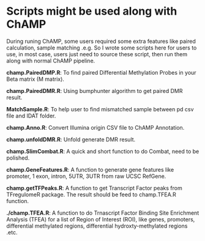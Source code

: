 # Scripts might be used along with ChAMP

During runing ChAMP, some users required some extra features like paired calculation, sample matching .e.g. So I wrote some scripts here for users to use, in most case, users just need to source these script, then run them along with normal ChAMP pipeline.

**champ.PairedDMP.R**: To find paired Differential Methylation Probes in your Beta matrix (M matrix).

**champ.PairedDMR.R**: Using bumphunter algorithm to get paired DMR result.

**MatchSample.R**: To help user to find mismatched sample between pd csv file and IDAT folder.

**champ.Anno.R**: Convert Illumina origin CSV file to ChAMP Annotation.

**champ.unfoldDMR.R**: Unfold generate DMR result.

**champ.SlimCombat.R**: A quick and short function to do Combat, need to be polished.

**champ.GeneFeatures.R**: A function to generate gene features like promoter, 1 exon, intron, 5UTR, 3UTR from raw UCSC RefGene.

**champ.getTFPeaks.R**: A function to get Transcript Factor peaks from TFregulomeR package. The result should be feed to champ.TFEA.R function.

**./champ.TFEA.R**: A function to do Trnascript Factor Binding Site Enrichment Analysis (TFEA) for a list of Region of Interest (ROI), like genes, promoters, differential methylated regions, differential hydroxty-methylated regions .etc.


